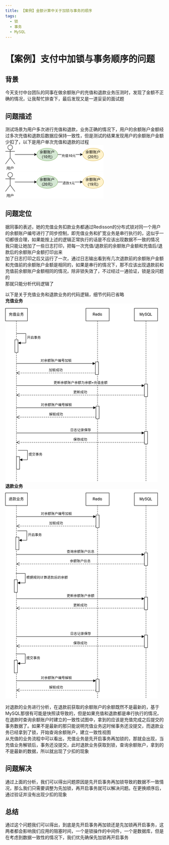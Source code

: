 ```yaml
---
title: 【案例】金额计算中关于加锁与事务的顺序
tags:
  - 锁
  - 事务
  - MySQL
---
```

# 【案例】支付中加锁与事务顺序的问题
## 背景
今天支付中台团队的同事在做余额账户的充值和退款业务压测时，发现了金额不正确的情况，让我帮忙排查下，最后发现又是一道妥妥的面试题

## 问题描述
测试场景为用户多次进行充值和退款，业务正确的情况下，用户的余额账户金额经过多次充值和退款后数据应保持一致性，但是测试的结果发现用户的余额账户金额少扣了，以下是用户单次充值和退款的过程  
![](./assets/lock_transactional/充值.png)   
![](./assets/lock_transactional/退款.png)   

## 问题定位
据同事的表述，她的充值业务扣款业务都通过Redisson的分布式锁对同一个用户的余额账户编号进行了同步控制，即充值业务和扩宽业务是串行执行的，这似乎一切都很合理，如果能按上述的逻辑正常执行的话是不应该出现数据不一致的情况  
我只能让她加了一些日志打印，把每一次充值/退款前的余额账户金额和充值后/退款后的余额账户金额打印出来  
加了日志打印之后又运行了一次，通过日志输出看到有几次退款前的余额账户金额和充值前的余额账户金额是相同的，如果是串行的情况下，那不应该出现退款前和充值前余额账户金额相同的情况，除非锁失效了，不过经过一通验证，锁是没问题的  
那就只能分析代码逻辑了  

以下是关于充值业务和退款业务的代码逻辑，细节代码已省略  
**充值业务**  
![](./assets/lock_transactional/充值业务.png)   
**退款业务**   
![](./assets/lock_transactional/退款业务.png)   

对退款的业务进行分析，在退款前获取的余额账户的余额既然不是最新的，基于MySQL那很有可能是快照读导致的，但是如果充值和退款都是串行执行的情况，在退款时查询余额账户时建立的一致性试图中，拿到的应该是充值完成之后提交的事务数据了。如果不是最新的那只能说明充值业务这时候事务还没提交，而退款业务已经拿到了锁，开始查询余额账户，建立一致性视图  
从充值的业务流程中可以看出，充值业务是先开启事务再加锁的，那就会出现，当充值业务解锁后，事务还没提交，此时退款业务获取到锁，查询余额账户，拿到的不是最新的数据，所以就出现了少扣的现象  

## 问题解决
通过上面的分析，我们可以得出问题原因是先开启事务再加锁导致的数据不一致情况，那么我们只需要调整为先加锁，再开启事务就可以解决问题。在更换顺序后，通过验证并没有出现少扣的现象  

## 总结
通过这个问题我们可以得出，到底是先开启事务再加锁还是先加锁再开启事务，这两者都会影响我们应用的阻塞时间，一个是锁操作的中间件，一个是数据库，但是在考虑到数据一致性的情况下，我们优先确保先加锁再开启事务  
